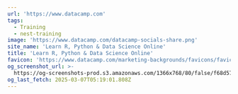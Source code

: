 ```yaml
---
url: 'https://www.datacamp.com'
tags:
  - Training
  - nest-training
image: 'https://www.datacamp.com/datacamp-socials-share.png'
site_name: 'Learn R, Python & Data Science Online'
title: 'Learn R, Python & Data Science Online'
favicon: 'https://www.datacamp.com/marketing-backgrounds/favicons/favicon-196x196.png'
og_screenshot_url: >-
  https://og-screenshots-prod.s3.amazonaws.com/1366x768/80/false/f68d57cb3c76caf067af1da510aee2b322de7cb77ac874fc4b0170035504d5ca.jpeg
og_last_fetch: 2025-03-07T05:19:01.808Z
---
```


